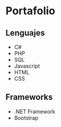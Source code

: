 <div class="row">
<h1 class="jumbotron text-center">Portafolio</h1>
          <h2>Lenguajes</h2>
<ul>
    <li>C#</li>
    <li>PHP</li>
    <li>SQL</li>
    <li>Javascript</li>
    <li>HTML</li>
    <li>CSS</li>
</ul>
  
</div>
<h2>Frameworks</h2>
<ul>
    <li>.NET Framework</li>
    <li>Bootstrap</li>
    
</ul>
